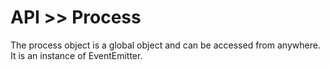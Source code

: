 # API >> Process

The process object is a global object and can be accessed from anywhere. It is an instance of EventEmitter.
